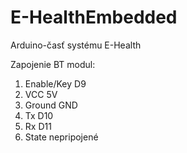 # E-HealthEmbedded
Arduino-časť systému E-Health

Zapojenie BT modul:
1. Enable/Key	D9
2. VCC		5V
3. Ground	GND
4. Tx		D10
5. Rx		D11
6. State	nepripojené